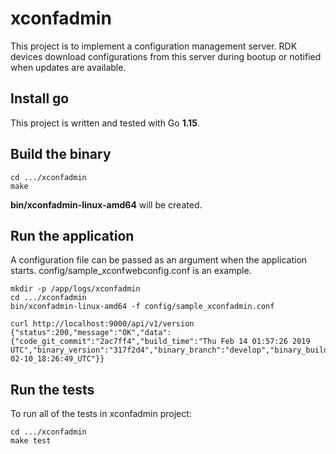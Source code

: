 # xconfadmin

This project is to implement a configuration management server. RDK devices download configurations from this server during bootup or notified when updates are available.

## Install go

This project is written and tested with Go **1.15**.

## Build the binary
```shell
cd .../xconfadmin
make
```
**bin/xconfadmin-linux-amd64** will be created. 

## Run the application
A configuration file can be passed as an argument when the application starts. config/sample_xconfwebconfig.conf is an example. 


```shell
mkdir -p /app/logs/xconfadmin
cd .../xconfadmin
bin/xconfadmin-linux-amd64 -f config/sample_xconfadmin.conf
```

```shell
curl http://localhost:9000/api/v1/version
{"status":200,"message":"OK","data":{"code_git_commit":"2ac7ff4","build_time":"Thu Feb 14 01:57:26 2019 UTC","binary_version":"317f2d4","binary_branch":"develop","binary_build_time":"2021-02-10_18:26:49_UTC"}}
```

## Run the tests
To run all of the tests in xconfadmin project:
```shell
cd .../xconfadmin
make test
```

